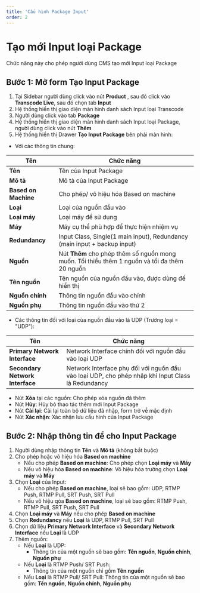 ```yaml
---
title: 'Cấu hình Package Input'
order: 2
---
```


# Tạo mới Input loại Package

Chức năng này cho phép người dùng CMS tạo mới Input loại Package

## **Bước 1**: Mở form **Tạo Input Package**

1. Tại Sidebar người dùng click vào nút **Product** , sau đó click vào **Transcode Live**, sau đó chọn tab **Input**
2. Hệ thống hiển thị giao diện màn hình danh sách Input loại Transcode
3. Người dùng click vào tab **Package** 
4. Hệ thống hiển thị giao diện màn hình danh sách Input loại Package, người dùng click vào nút **Thêm**
5. Hệ thống hiển thị Drawer  **Tạo Input Package** bên phải màn hình:

* Với các thông tin chung:

| Tên                  | Chức năng                                                    |
| -------------------- | ------------------------------------------------------------ |
| **Tên**              | Tên của Input Package                                        |
| **Mô tả**            | Mô tả của Input Package                                      |
| **Based on Machine** | Cho phép/ vô hiệu hóa Based on machine                       |
| **Loại**             | Loại của nguồn đầu vào                                       |
| **Loại máy**         | Loại máy để sử dụng                                          |
| **Máy**              | Máy cụ thể phù hợp để thực hiện nhiệm vụ                     |
| **Redundancy**       | Input Class, Single(1 main input), Redundancy (main input + backup input) |
| **Nguồn**            | Nút **Thêm** cho phép thêm số nguồn mong muốn. Tối thiểu thêm 1 nguồn và tối đa thêm 20 nguồn |
| **Tên nguồn**        | Tên nguồn của nguồn đầu vào, được dùng để hiển thị           |
| **Nguồn chính**      | Thông tin nguồn đầu vào chính                                |
| **Nguồn phụ**        | Thông tin nguồn đầu vào thứ 2                                |

- Các thông tin đối với loại của nguồn đầu vào là UDP (Trường loại = "UDP"):

| Tên                             | Chức năng                                                    |
| ------------------------------- | ------------------------------------------------------------ |
| **Primary Network Interface**   | Network Interface chính đối với nguồn đầu vào loại UDP       |
| **Secondary Network Interface** | Network Interface phụ đối với nguồn đầu vào loại UDP, cho phép nhập khi Input Class là Redundancy |

* Nút **Xóa** tại các nguồn: Cho phép xóa nguồn đã thêm 
* Nút **Hủy**: Hủy bỏ thao tác thêm mới Input Package
* Nút **Cài lại**: Cài lại toàn bộ dữ liệu đã nhập, form trở về mặc định
* Nút **Xác nhận**: Xác nhận lưu cấu hình của Input Package

## **Bước 2**: Nhập thông tin để cho Input Package

1. Người dùng nhập thông tin **Tên** và **Mô tả** (không bắt buộc)
2. Cho phép hoặc vô hiệu hóa **Based on machine**
   - Nếu cho phép  **Based on machine**: Cho phép chọn **Loại máy** và **Máy**
   - Nếu vô hiệu hóa **Based on machine**: Vô hiệu hóa trường chọn  **Loại máy** và **Máy**
3. Chọn **Loại** của Input:
   - Nếu cho phép  **Based on machine**, loại sẽ bao gồm: UDP, RTMP Push, RTMP Pull, SRT Push, SRT Pull
   - Nếu vô hiệu qóa  **Based on machine**, loại sẽ bao gồm: RTMP Push, RTMP Pull, SRT Push, SRT Pull
4. Chọn **Loại máy** và **Máy** nếu cho phép **Based on machine**
5. Chọn **Redundancy** nếu  **Loại** là UDP, RTMP Pull, SRT Pull
6. Chọn dữ liệu **Primary Network Interface** và **Secondary Network Interface** nếu **Loại** là UDP
7. Thêm nguồn:
   - Nếu **Loại** là UDP: 
     - Thông tin của một nguồn sẽ bao gồm: **Tên nguồn**, **Nguồn chính**, **Nguồn phụ** 
   - Nếu **Loại** là RTMP Push/ SRT Push: 
     - Thông tin của một nguồn chỉ gồm **Tên nguồn**
   - Nếu **Loại** là RTMP Pull/ SRT Pull: Thông tin của một nguồn sẽ bao gồm: **Tên nguồn**, **Nguồn chính**, **Nguồn phụ**


